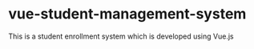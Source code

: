 # vue-student-management-system
This is a student enrollment system which is developed using Vue.js
